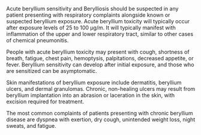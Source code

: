 Acute beryllium sensitivity and Berylliosis should be suspected in any patient presenting with respiratory complaints alongside known or suspected beryllium exposure. Acute beryllium toxicity will typically occur after exposure levels of 25 to 100 μg/m. It will typically manifest with inflammation of the upper and lower respiratory tract, similar to other cases of chemical pneumonitis.

People with acute beryllium toxicity may present with cough, shortness of breath, fatigue, chest pain, hemoptysis, palpitations, decreased appetite, or fever. Beryllium sensitivity can develop after initial exposure, and those who are sensitized can be asymptomatic.

Skin manifestations of beryllium exposure include dermatitis, beryllium ulcers, and dermal granulomas. Chronic, non-healing ulcers may result from beryllium implantation into an abrasion or laceration in the skin, with excision required for treatment.

The most common complaints of patients presenting with chronic beryllium disease are dyspnea with exertion, dry cough, unintended weight loss, night sweats, and fatigue.
